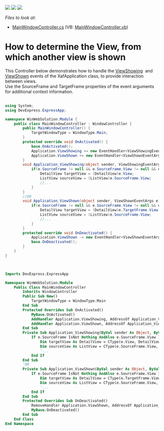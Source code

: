 <!-- default badges list -->
![](https://img.shields.io/endpoint?url=https://codecentral.devexpress.com/api/v1/VersionRange/128589310/13.1.4%2B)
[![](https://img.shields.io/badge/Open_in_DevExpress_Support_Center-FF7200?style=flat-square&logo=DevExpress&logoColor=white)](https://supportcenter.devexpress.com/ticket/details/E1319)
[![](https://img.shields.io/badge/📖_How_to_use_DevExpress_Examples-e9f6fc?style=flat-square)](https://docs.devexpress.com/GeneralInformation/403183)
<!-- default badges end -->
<!-- default file list -->
*Files to look at*:

* [MainWindowController.cs](./CS/WinWebSolution.Module/MainWindowController.cs) (VB: [MainWindowController.vb](./VB/WinWebSolution.Module/MainWindowController.vb))
<!-- default file list end -->
# How to determine the View, from which another view is shown


<p>This Controller below demonstrates how to handle the <a href="http://documentation.devexpress.com/#Xaf/DevExpressExpressAppXafApplication_ViewShowingtopic">ViewShowing</a>  and <a href="http://documentation.devexpress.com/#Xaf/DevExpressExpressAppXafApplication_ViewShowntopic">ViewShown</a> events of the XafApplication class, to provide interaction between views.<br />Use the SourceFrame and TargetFrame properties of the event arguments for additional context information.<br /><br /></p>


```cs
using System;
using DevExpress.ExpressApp;

namespace WinWebSolution.Module {
    public class MainWindowController : WindowController {
        public MainWindowController() {
            TargetWindowType = WindowType.Main;
        }
        protected override void OnActivated() {
            base.OnActivated();
            Application.ViewShowing += new EventHandler<ViewShowingEventArgs>(Application_ViewShowing);
            Application.ViewShown += new EventHandler<ViewShownEventArgs>(Application_ViewShown);
        }
        void Application_ViewShowing(object sender, ViewShowingEventArgs e) {
            if(e.SourceFrame != null && e.SourceFrame.View != null && e.SourceFrame.View.Id == "Party_PhoneNumbers_ListView") {
                DetailView targetView = (DetailView)e.View;
                ListView sourceView = (ListView)e.SourceFrame.View;
                //...
            }
        }
        //OR
        void Application_ViewShown(object sender, ViewShownEventArgs e) {
            if(e.SourceFrame != null && e.SourceFrame.View != null && e.SourceFrame.View.Id == "Party_PhoneNumbers_ListView") {
                DetailView targetView = (DetailView)e.TargetFrame.View;
                ListView sourceView = (ListView)e.SourceFrame.View;
                //...
            }
        }
        protected override void OnDeactivated() {
            Application.ViewShown -= new EventHandler<ViewShownEventArgs>(Application_ViewShown);
            base.OnDeactivated();
        }
    }
}
```


<p> </p>


```vb
Imports DevExpress.ExpressApp

Namespace WinWebSolution.Module
    Public Class MainWindowController
        Inherits WindowController
        Public Sub New()
            TargetWindowType = WindowType.Main
        End Sub
        Protected Overrides Sub OnActivated()
            MyBase.OnActivated()
            AddHandler Application.ViewShowing, AddressOf Application_ViewShowing
            AddHandler Application.ViewShown, AddressOf Application_ViewShown
        End Sub
        Private Sub Application_ViewShowing(ByVal sender As Object, ByVal e As ViewShowingEventArgs)
            If e.SourceFrame IsNot Nothing AndAlso e.SourceFrame.View IsNot Nothing AndAlso e.SourceFrame.View.Id = "Party_PhoneNumbers_ListView" Then
                Dim targetView As DetailView = CType(e.View, DetailView)
                Dim sourceView As ListView = CType(e.SourceFrame.View, ListView)
                '...
            End If
        End Sub
        'OR
        Private Sub Application_ViewShown(ByVal sender As Object, ByVal e As ViewShownEventArgs)
            If e.SourceFrame IsNot Nothing AndAlso e.SourceFrame.View IsNot Nothing AndAlso e.SourceFrame.View.Id = "Party_PhoneNumbers_ListView" Then
                Dim targetView As DetailView = CType(e.TargetFrame.View, DetailView)
                Dim sourceView As ListView = CType(e.SourceFrame.View, ListView)
                '...
            End If
        End Sub
        Protected Overrides Sub OnDeactivated()
            RemoveHandler Application.ViewShown, AddressOf Application_ViewShown
            MyBase.OnDeactivated()
        End Sub
    End Class
End Namespace
```



<br/>


